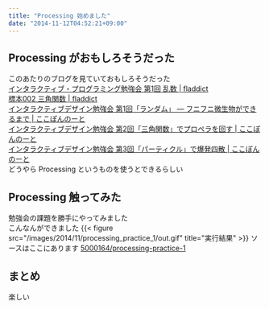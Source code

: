 ```yaml
---
title: "Processing 始めました"
date: "2014-11-12T04:52:21+09:00"
---
```


## Processing がおもしろそうだった

このあたりのブログを見ていておもしろそうだった  
[インタラクティブ・プログラミング勉強会 第1回 乱数 | fladdict](http://fladdict.net/blog/2014/10/visual-coding-1.html)  
[標本002 三角関数 | fladdict](http://fladdict.net/blog/2014/11/specimen00.html)  
[インタラクティブデザイン勉強会 第1回「ランダム」 — フニフニ微生物ができるまで | ここぽんのーと](http://cocopon.me/blog/?p=4992)  
[インタラクティブデザイン勉強会 第2回「三角関数」でプロペラを回す | ここぽんのーと](http://cocopon.me/blog/?p=5027)  
[インタラクティブデザイン勉強会 第3回「パーティクル」で爆発四散 | ここぽんのーと](http://cocopon.me/blog/?p=5081)  
どうやら Processing というものを使うとできるらしい

## Processing 触ってみた

勉強会の課題を勝手にやってみました  
こんなんができました
{{< figure src="/images/2014/11/processing_practice_1/out.gif" title="実行結果" >}}
ソースはここにあります
[5000164/processing-practice-1](https://github.com/5000164/processing-practice-1)

## まとめ

楽しい
